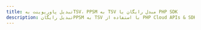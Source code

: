 ---title: تبدیل پاورپوینت بهTSV، PPSM به TSV مبدل رایگان یا PHP SDKdescription: تبدیل رایگانPPSM به TSV با استفاده از PHP Cloud APIs & SDK. همچنین اسناد Microsoft PowerPoint را در Cloud ایجاد، ویرایش و رندر کنید.---